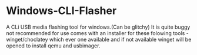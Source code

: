 # Windows-CLI-Flasher
A CLi USB media flashing tool for windows.(Can be glitchy)
It is quite buggy not recommended for use
comes with an installer for these folowing tools -
winget/choclatey which ever one available and if not available winget will be opened to install qemu and usbimager.
